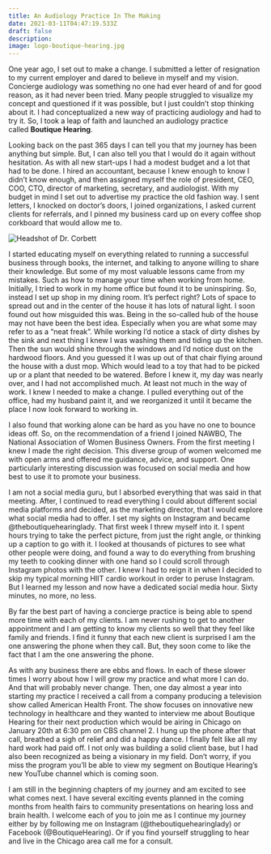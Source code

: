 ```yaml
---
title: An Audiology Practice In The Making
date: 2021-03-11T04:47:19.533Z
draft: false
description:
image: logo-boutique-hearing.jpg
---
```


<!--StartFragment-->

One year ago, I set out to make a change. I submitted a letter of resignation to my current employer and dared to believe in myself and my vision. Concierge audiology was something no one had ever heard of and for good reason, as it had never been tried. Many people struggled to visualize my concept and questioned if it was possible, but I just couldn’t stop thinking about it. I had conceptualized a new way of practicing audiology and had to try it. So, I took a leap of faith and launched an audiology practice called **Boutique Hearing**.

Looking back on the past 365 days I can tell you that my journey has been anything but simple. But, I can also tell you that I would do it again without hesitation. As with all new start-ups I had a modest budget and a lot that had to be done. I hired an accountant, because I knew enough to know I didn’t know enough, and then assigned myself the role of president, CEO, COO, CTO, director of marketing, secretary, and audiologist. With my budget in mind I set out to advertise my practice the old fashion way. I sent letters, I knocked on doctor’s doors, I joined organizations, I asked current clients for referrals, and I pinned my business card up on every coffee shop corkboard that would allow me to.

<img src="/blog/an-audiology-practice-in-the-making/about-dr-corbett-218x300.jpg" class="half" alt="Headshot of Dr. Corbett">

I started educating myself on everything related to running a successful business through books, the internet, and talking to anyone willing to share their knowledge. But some of my most valuable lessons came from my mistakes. Such as how to manage your time when working from home. Initially, I tried to work in my home office but found it to be uninspiring. So, instead I set up shop in my dining room. It’s perfect right? Lots of space to spread out and in the center of the house it has lots of natural light. I soon found out how misguided this was. Being in the so-called hub of the house may not have been the best idea. Especially when you are what some may refer to as a “neat freak”. While working I’d notice a stack of dirty dishes by the sink and next thing I knew I was washing them and tiding up the kitchen. Then the sun would shine through the windows and I’d notice dust on the hardwood floors. And you guessed it I was up out of that chair flying around the house with a dust mop. Which would lead to a toy that had to be picked up or a plant that needed to be watered. Before I knew it, my day was nearly over, and I had not accomplished much. At least not much in the way of work. I knew I needed to make a change. I pulled everything out of the office, had my husband paint it, and we reorganized it until it became the place I now look forward to working in.

I also found that working alone can be hard as you have no one to bounce ideas off. So, on the recommendation of a friend I joined NAWBO, The National Association of Women Business Owners. From the first meeting I knew I made the right decision. This diverse group of women welcomed me with open arms and offered me guidance, advice, and support. One particularly interesting discussion was focused on social media and how best to use it to promote your business.

I am not a social media guru, but I absorbed everything that was said in that meeting. After, I continued to read everything I could about different social media platforms and decided, as the marketing director, that I would explore what social media had to offer. I set my sights on Instagram and became @theboutiquehearinglady. That first week I threw myself into it. I spent hours trying to take the perfect picture, from just the right angle, or thinking up a caption to go with it. I looked at thousands of pictures to see what other people were doing, and found a way to do everything from brushing my teeth to cooking dinner with one hand so I could scroll through Instagram photos with the other. I knew I had to reign it in when I decided to skip my typical morning HIIT cardio workout in order to peruse Instagram. But I learned my lesson and now have a dedicated social media hour. Sixty minutes, no more, no less.

By far the best part of having a concierge practice is being able to spend more time with each of my clients. I am never rushing to get to another appointment and I am getting to know my clients so well that they feel like family and friends. I find it funny that each new client is surprised I am the one answering the phone when they call. But, they soon come to like the fact that I am the one answering the phone.

As with any business there are ebbs and flows. In each of these slower times I worry about how I will grow my practice and what more I can do. And that will probably never change. Then, one day almost a year into starting my practice I received a call from a company producing a television show called American Health Front. The show focuses on innovative new technology in healthcare and they wanted to interview me about Boutique Hearing for their next production which would be airing in Chicago on January 20th at 6:30 pm on CBS channel 2. I hung up the phone after that call, breathed a sigh of relief and did a happy dance. I finally felt like all my hard work had paid off. I not only was building a solid client base, but I had also been recognized as being a visionary in my field. Don’t worry, if you miss the program you’ll be able to view my segment on Boutique Hearing’s new YouTube channel which is coming soon.

I am still in the beginning chapters of my journey and am excited to see what comes next. I have several exciting events planned in the coming months from health fairs to community presentations on hearing loss and brain health. I welcome each of you to join me as I continue my journey either by by following me on Instagram (@theboutiquehearinglady) or Facebook (@BoutiqueHearing). Or if you find yourself struggling to hear and live in the Chicago area call me for a consult.

<!--EndFragment-->
